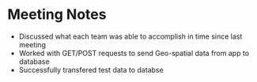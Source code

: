 # Meeting Notes
- Discussed what each team was able to accomplish in time since last meeting
- Worked with GET/POST requests to send Geo-spatial data from app to database
- Successfully transfered test data to databse 